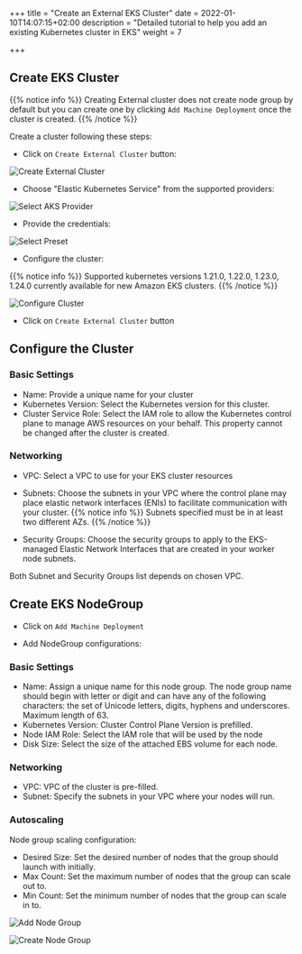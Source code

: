 +++
title = "Create an External EKS Cluster"
date = 2022-01-10T14:07:15+02:00
description = "Detailed tutorial to help you add an existing Kubernetes cluster in EKS"
weight = 7

+++

## Create EKS Cluster

{{% notice info %}}
Creating External cluster does not create node group by default but you can create one by clicking `Add Machine Deployment` once the cluster is created.
{{% /notice %}}

Create a cluster following these steps:

- Click on `Create External Cluster` button:

![Create External Cluster](/img/kubermatic/main/tutorials/external_clusters/create_external_cluster.png "Create External Cluster")

- Choose "Elastic Kubernetes Service" from the supported providers:

![Select AKS Provider](/img/kubermatic/main/tutorials/external_clusters/eks_selection.png "Select EKS Provider")

- Provide the credentials:

![Select Preset](/img/kubermatic/main/tutorials/external_clusters/select_eks_preset.png "Select Preset")

- Configure the cluster:

{{% notice info %}}
Supported kubernetes versions 1.21.0, 1.22.0, 1.23.0, 1.24.0 currently available for new Amazon EKS clusters. 
{{% /notice %}}

![Configure Cluster](/img/kubermatic/main/tutorials/external_clusters/eks_settings.png "Configure Cluster")

- Click on `Create External Cluster` button

## Configure the Cluster

### Basic Settings
- Name: Provide a unique name for your cluster
- Kubernetes Version: Select the Kubernetes version for this cluster.
- Cluster Service Role: Select the IAM role to allow the Kubernetes control plane to manage AWS resources on your behalf. This property cannot be changed after the cluster is created.

### Networking
- VPC: Select a VPC to use for your EKS cluster resources

- Subnets: Choose the subnets in your VPC where the control plane may place elastic network interfaces (ENIs) to facilitate communication with your cluster.
{{% notice info %}}
Subnets specified must be in at least two different AZs.
{{% /notice %}}

- Security Groups: Choose the security groups to apply to the EKS-managed Elastic Network Interfaces that are created in your worker node subnets.

Both Subnet and Security Groups list depends on chosen VPC.

## Create EKS NodeGroup

- Click on `Add Machine Deployment`

- Add NodeGroup configurations:

### Basic Settings
- Name: Assign a unique name for this node group.
  The node group name should begin with letter or digit and can have any of the following characters: the set of Unicode letters, digits, hyphens and underscores. Maximum length of 63.
- Kubernetes Version: Cluster Control Plane Version is prefilled.
- Node IAM Role: Select the IAM role that will be used by the node
- Disk Size: Select the size of the attached EBS volume for each node.

### Networking
- VPC: VPC of the cluster is pre-filled.
- Subnet: Specify the subnets in your VPC where your nodes will run.

### Autoscaling
Node group scaling configuration:
- Desired Size: Set the desired number of nodes that the group should launch with initially.
- Max Count: Set the maximum number of nodes that the group can scale out to.
- Min Count: Set the minimum number of nodes that the group can scale in to.

![Add Node Group](/img/kubermatic/main/tutorials/external_clusters/add_md.png "Add Node Group")

![Create Node Group](/img/kubermatic/main/tutorials/external_clusters/create_eks_md.png "Create Node Group")
